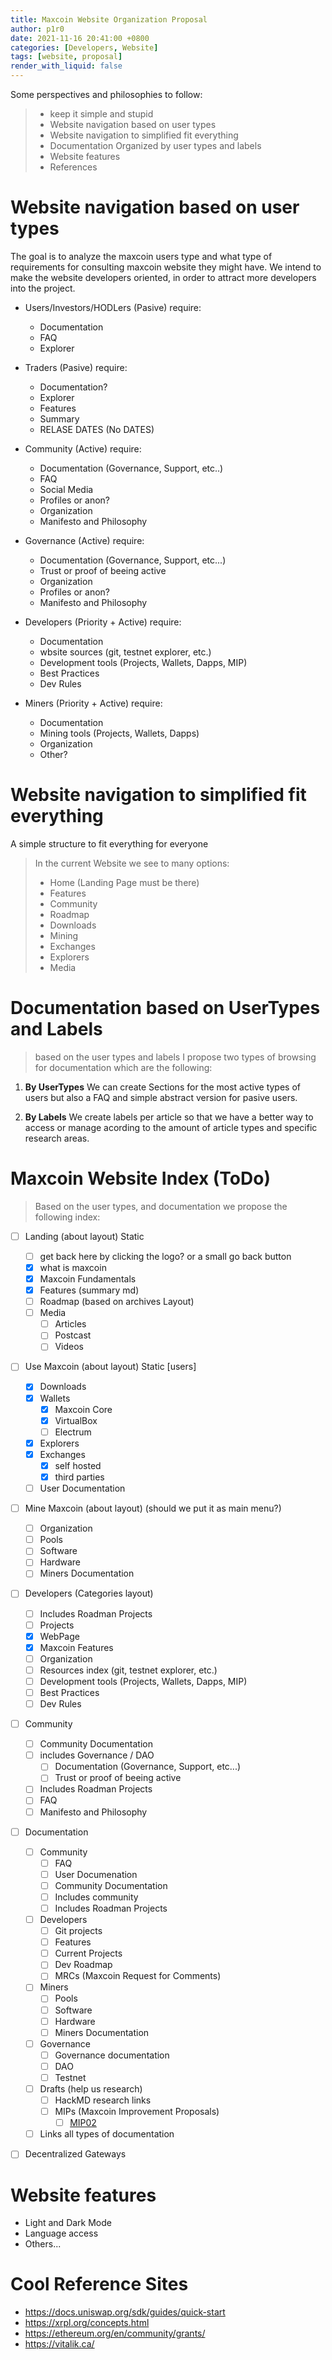 ```yaml
---
title: Maxcoin Website Organization Proposal
author: p1r0
date: 2021-11-16 20:41:00 +0800
categories: [Developers, Website]
tags: [website, proposal]
render_with_liquid: false
---
```

Some perspectives and philosophies to follow: 

> * keep it simple and stupid
> * Website navigation based on user types
> * Website navigation to simplified fit everything
> * Documentation Organized by user types and labels
> * Website features
> * References

# Website navigation based on user types

The goal is to analyze the maxcoin users type and what type of requirements for consulting maxcoin website they might have. We intend to make the website developers oriented, in order to attract more developers into the project.

* Users/Investors/HODLers (Pasive)
    require: 
    * Documentation
    * FAQ
    * Explorer

* Traders (Pasive)
    require: 
    * Documentation?
    * Explorer
    * Features
    * Summary
    * RELASE DATES (No DATES)

* Community (Active)
    require: 
    * Documentation (Governance, Support, etc..)
    * FAQ
    * Social Media
    * Profiles or anon?
    * Organization
    * Manifesto and Philosophy

* Governance (Active)
  require: 
    * Documentation (Governance, Support, etc...)
    * Trust or proof of beeing active
    * Organization
    * Profiles or anon?
    * Manifesto and Philosophy

* Developers (Priority + Active)
    require: 
    * Documentation
    * wbsite sources (git, testnet explorer, etc.)
    * Development tools (Projects, Wallets, Dapps, MIP)
    * Best Practices
    * Dev Rules
* Miners (Priority + Active)
    require: 
    * Documentation
    * Mining tools (Projects, Wallets, Dapps)
    * Organization
    * Other?

# Website navigation to simplified fit everything 

A simple structure to fit everything for everyone 

> In the current Website we see to many options:
> * Home (Landing Page must be there)
> * Features
> * Community
> * Roadmap
> * Downloads
> * Mining 
> * Exchanges 
> * Explorers
> * Media

# Documentation based on UserTypes and Labels

> based on the user types and labels I propose two types of browsing for documentation which are the following:

1. **By UserTypes**
   We can create Sections for the most active types of users but also a FAQ and simple abstract version for pasive users.

2. **By Labels**
   We create labels per article so that we have a better way to access or manage acording to the amount of article types and specific research areas.

# Maxcoin Website Index (ToDo)
> Based on the user types, and documentation we propose the following index:

- [ ] Landing (about layout) Static
    - [ ] get back  here by clicking the logo? or a small go back button
    - [x] what is maxcoin
    - [x] Maxcoin Fundamentals
    - [x] Features (summary md)
    - [ ] Roadmap (based on archives Layout)
    - [ ] Media
        - [ ] Articles
        - [ ] Postcast
        - [ ] Videos
- [ ] Use Maxcoin (about layout) Static [users]
    - [x] Downloads
    - [x] Wallets
        - [x] Maxcoin Core
        - [x] VirtualBox
        - [ ] Electrum
    - [x] Explorers
    - [x] Exchanges
        - [x] self hosted
        - [x] third parties
    - [ ] User Documentation
- [ ] Mine Maxcoin (about layout) (should we put it as main menu?)
    - [ ] Organization
    - [ ] Pools
    - [ ] Software
    - [ ] Hardware
    - [ ] Miners Documentation
- [ ] Developers (Categories layout)
    - [ ] Includes Roadman Projects
    - [ ] Projects
    - [x] WebPage
    - [x] Maxcoin Features
    - [ ] Organization
    - [ ] Resources index (git, testnet explorer, etc.)
    - [ ] Development tools (Projects, Wallets, Dapps, MIP)
    - [ ] Best Practices
    - [ ] Dev Rules
- [ ] Community
    - [ ] Community Documentation
    - [ ] includes Governance / DAO
        - [ ] Documentation (Governance, Support, etc...)
        - [ ] Trust or proof of beeing active
    - [ ] Includes Roadman Projects
    - [ ] FAQ
    - [ ] Manifesto and Philosophy
- [ ] Documentation
    - [ ] Community
        - [ ] FAQ
        - [ ] User Documenation
        - [ ] Community Documentation
        - [ ] Includes community
        - [ ] Includes Roadman Projects
    - [ ] Developers
        - [ ] Git projects
        - [ ] Features
        - [ ] Current Projects
        - [ ] Dev Roadmap
        - [ ] MRCs (Maxcoin Request for Comments)
    - [ ] Miners
        - [ ] Pools
        - [ ] Software
        - [ ] Hardware
        - [ ] Miners Documentation
    - [ ] Governance 
        - [ ] Governance documentation
        - [ ] DAO
        - [ ] Testnet
    - [ ] Drafts (help us research)
        - [ ] HackMD research links
        - [ ] MIPs (Maxcoin Improvement Proposals)
            - [ ] [MIP02](https://hackmd.io/eHlVUFbITfa-Qt_khyrQjw)
    - [ ] Links all types of documentation
- [ ] Decentralized Gateways


# Website features

* Light and Dark Mode
* Language access
* Others...


# Cool Reference Sites

* https://docs.uniswap.org/sdk/guides/quick-start
* https://xrpl.org/concepts.html
* https://ethereum.org/en/community/grants/
* https://vitalik.ca/

